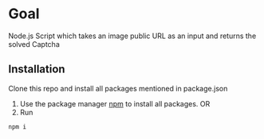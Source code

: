 # Goal

Node.js Script which takes an image public URL as an input and returns the solved Captcha

## Installation
Clone this repo and install all packages mentioned in package.json

1. Use the package manager [npm]([https://www.npmjs.com/]) to install all packages.
OR
2. Run
```bash
npm i
```
